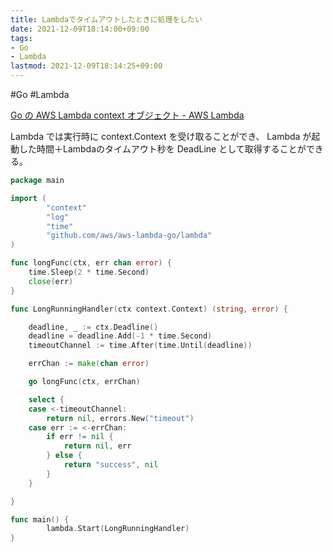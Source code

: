 ```yaml
---
title: Lambdaでタイムアウトしたときに処理をしたい
date: 2021-12-09T18:14:00+09:00
tags:
- Go
- Lambda
lastmod: 2021-12-09T18:14:25+09:00
---
```


\#Go #Lambda

[Go の AWS Lambda context オブジェクト - AWS Lambda](https://docs.aws.amazon.com/ja_jp/lambda/latest/dg/golang-context.html)

Lambda では実行時に context.Context を受け取ることができ、
Lambda が起動した時間＋Lambdaのタイムアウト秒を DeadLine として取得することができる。

````go
package main

import (
        "context"
        "log"
        "time"
        "github.com/aws/aws-lambda-go/lambda"
)

func longFunc(ctx, err chan error) {
    time.Sleep(2 * time.Second)
    close(err)
}

func LongRunningHandler(ctx context.Context) (string, error) {

	deadline, _ := ctx.Deadline()
	deadline = deadline.Add(-1 * time.Second)
	timeoutChannel := time.After(time.Until(deadline))

	errChan := make(chan error)

	go longFunc(ctx, errChan)

	select {
	case <-timeoutChannel:
		return nil, errors.New("timeout")
	case err := <-errChan:
        if err != nil {
            return nil, err
        } else {
            return "success", nil
        }
	}

}

func main() {
        lambda.Start(LongRunningHandler)
}
````
